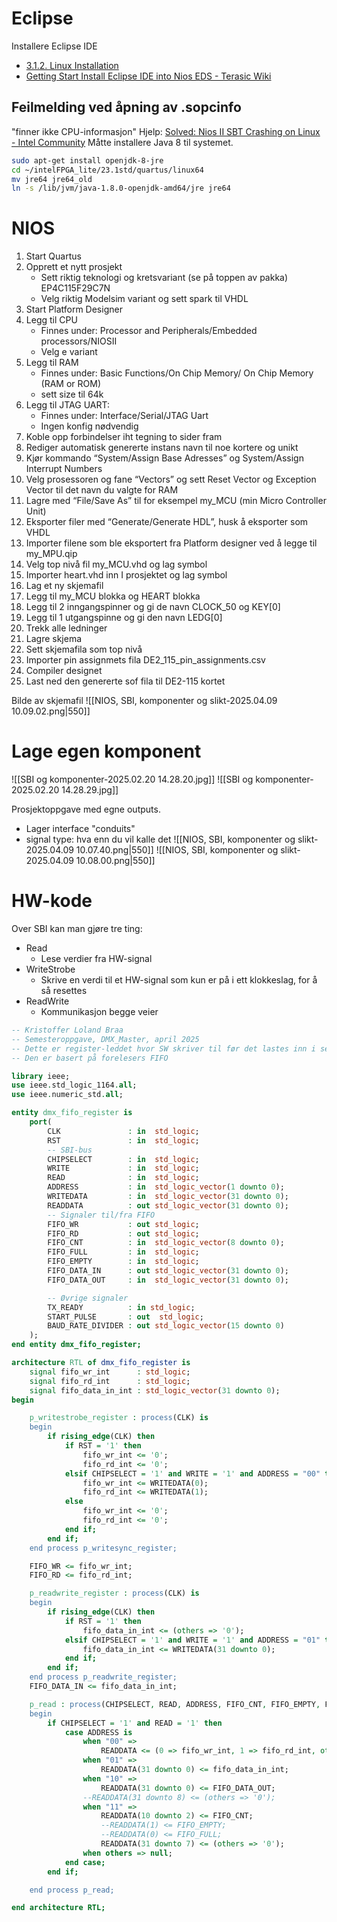 # Eclipse
Installere Eclipse IDE
- [3.1.2. Linux Installation](https://www.intel.com/content/www/us/en/docs/programmable/683525/21-3/linux-installation.html)
- [Getting Start Install Eclipse IDE into Nios EDS - Terasic Wiki](https://www.terasic.com.tw/wiki/Getting_Start_Install_Eclipse_IDE_into_Nios_EDS)

## Feilmelding ved åpning av .sopcinfo
"finner ikke CPU-informasjon"
Hjelp: [Solved: Nios II SBT Crashing on Linux - Intel Community](https://community.intel.com/t5/Intel-Quartus-Prime-Software/Nios-II-SBT-Crashing-on-Linux/m-p/1210994)
Måtte installere Java 8 til systemet.

```sh
sudo apt-get install openjdk-8-jre
cd ~/intelFPGA_lite/23.1std/quartus/linux64
mv jre64 jre64_old
ln -s /lib/jvm/java-1.8.0-openjdk-amd64/jre jre64
```


# NIOS 
1. Start Quartus
2. Opprett et nytt prosjekt
	- Sett riktig teknologi og kretsvariant (se på toppen av pakka) EP4C115F29C7N
	- Velg riktig Modelsim variant og sett spark til VHDL
3. Start Platform Designer
4. Legg til CPU
	- Finnes under: Processor and Peripherals/Embedded processors/NIOSII
	- Velg e variant
5. Legg til RAM
	- Finnes under: Basic Functions/On Chip Memory/ On Chip Memory (RAM or ROM) 
	- sett size til 64k
6. Legg til JTAG UART: 
	- Finnes under: Interface/Serial/JTAG Uart
	- Ingen konfig nødvendig
7. Koble opp forbindelser iht tegning to sider fram
8. Rediger automatisk genererte instans navn til noe kortere og unikt
9. Kjør kommando “System/Assign Base Adresses” og System/Assign Interrupt Numbers
10. Velg prosessoren og fane “Vectors” og sett Reset Vector og Exception Vector til det navn du valgte for RAM
11. Lagre med “File/Save As” til for eksempel my_MCU (min Micro Controller Unit)
12. Eksporter filer med “Generate/Generate HDL”, husk å eksporter som VHDL
13. Importer filene som ble eksportert fra Platform designer ved å legge til my_MPU.qip
14. Velg top nivå fil my_MCU.vhd og lag symbol
15. Importer heart.vhd inn I  prosjektet og lag symbol
16. Lag et ny skjemafil
17. Legg til my_MCU blokka og HEART blokka
18. Legg til 2 inngangspinner og gi de navn CLOCK_50 og KEY[0]
19. Legg til 1 utgangspinne og gi den navn LEDG[0]
20. Trekk alle ledninger
21. Lagre skjema
22. Sett skjemafila som top nivå
23. Importer pin assignmets fila DE2_115_pin_assignments.csv
24. Compiler designet
25. Last ned den genererte sof fila til DE2-115 kortet

Bilde av skjemafil
![[NIOS, SBI, komponenter og slikt-2025.04.09 10.09.02.png|550]]


# Lage egen komponent
![[SBI og komponenter-2025.02.20 14.28.20.jpg]]
![[SBI og komponenter-2025.02.20 14.28.29.jpg]]


Prosjektoppgave med egne outputs. 
- Lager interface "conduits"
- signal type: hva enn du vil kalle det
![[NIOS, SBI, komponenter og slikt-2025.04.09 10.07.40.png|550]]
![[NIOS, SBI, komponenter og slikt-2025.04.09 10.08.00.png|550]]

# HW-kode
Over SBI kan man gjøre tre ting:
- Read
	- Lese verdier fra HW-signal
- WriteStrobe
	- Skrive en verdi til et HW-signal som kun er på i ett klokkeslag, for å så resettes
- ReadWrite
	- Kommunikasjon begge veier

```VHDL
-- Kristoffer Loland Braa
-- Semesteroppgave, DMX_Master, april 2025
-- Dette er register-leddet hvor SW skriver til før det lastes inn i selve FIFO-HW
-- Den er basert på forelesers FIFO

library ieee;
use ieee.std_logic_1164.all;
use ieee.numeric_std.all;

entity dmx_fifo_register is
    port(
        CLK               : in  std_logic;
        RST               : in  std_logic;
        -- SBI-bus
        CHIPSELECT        : in  std_logic;
        WRITE             : in  std_logic;
        READ              : in  std_logic;
        ADDRESS           : in  std_logic_vector(1 downto 0);
        WRITEDATA         : in  std_logic_vector(31 downto 0);
        READDATA          : out std_logic_vector(31 downto 0);
        -- Signaler til/fra FIFO
        FIFO_WR           : out std_logic;
        FIFO_RD           : out std_logic;
        FIFO_CNT          : in  std_logic_vector(8 downto 0);
        FIFO_FULL         : in  std_logic;
        FIFO_EMPTY        : in  std_logic;
        FIFO_DATA_IN      : out std_logic_vector(31 downto 0);
        FIFO_DATA_OUT     : in  std_logic_vector(31 downto 0);

        -- Øvrige signaler
        TX_READY          : in std_logic;
        START_PULSE       : out  std_logic;
        BAUD_RATE_DIVIDER : out std_logic_vector(15 downto 0)
    );
end entity dmx_fifo_register;

architecture RTL of dmx_fifo_register is
    signal fifo_wr_int      : std_logic;
    signal fifo_rd_int      : std_logic;
    signal fifo_data_in_int : std_logic_vector(31 downto 0);
begin

    p_writestrobe_register : process(CLK) is
    begin
        if rising_edge(CLK) then
            if RST = '1' then
                fifo_wr_int <= '0';
                fifo_rd_int <= '0';
            elsif CHIPSELECT = '1' and WRITE = '1' and ADDRESS = "00" then
                fifo_wr_int <= WRITEDATA(0);
                fifo_rd_int <= WRITEDATA(1);
            else
                fifo_wr_int <= '0';
                fifo_rd_int <= '0';
            end if;
        end if;
    end process p_writesync_register;

    FIFO_WR <= fifo_wr_int;
    FIFO_RD <= fifo_rd_int;

    p_readwrite_register : process(CLK) is
    begin
        if rising_edge(CLK) then
            if RST = '1' then
                fifo_data_in_int <= (others => '0');
            elsif CHIPSELECT = '1' and WRITE = '1' and ADDRESS = "01" then
                fifo_data_in_int <= WRITEDATA(31 downto 0);
            end if;
        end if;
    end process p_readwrite_register;
    FIFO_DATA_IN <= fifo_data_in_int;

    p_read : process(CHIPSELECT, READ, ADDRESS, FIFO_CNT, FIFO_EMPTY, FIFO_FULL, fifo_data_in_int, FIFO_DATA_OUT, fifo_rd_int, fifo_wr_int) is
    begin
        if CHIPSELECT = '1' and READ = '1' then
            case ADDRESS is
                when "00" =>
                    READDATA <= (0 => fifo_wr_int, 1 => fifo_rd_int, others => '0');
                when "01" =>
                    READDATA(31 downto 0) <= fifo_data_in_int;
                when "10" =>
                    READDATA(31 downto 0) <= FIFO_DATA_OUT;
                --READDATA(31 downto 8) <= (others => '0');
                when "11" =>
                    READDATA(10 downto 2) <= FIFO_CNT;
                    --READDATA(1) <= FIFO_EMPTY;
                    --READDATA(0) <= FIFO_FULL;
                    READDATA(31 downto 7) <= (others => '0');
                when others => null;
            end case;
        end if;

    end process p_read;

end architecture RTL;

```